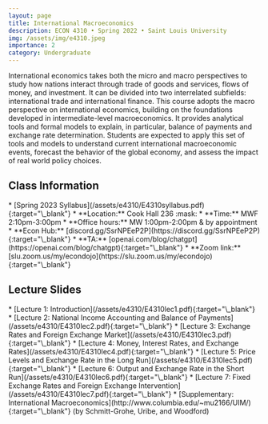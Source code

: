 ```yaml
---
layout: page
title: International Macroeconomics
description: ECON 4310 • Spring 2022 • Saint Louis University
img: /assets/img/e4310.jpeg
importance: 2
category: Undergraduate
---
```


International economics takes both the micro and macro perspectives to study how nations interact through trade of goods and services, flows of money, and investment. It can be divided into two interrelated subfields: international trade and international finance. This course adopts the macro perspective on international economics, building on the foundations developed in intermediate-level macroeconomics. It provides analytical tools and formal models to explain, in particular, balance of payments and exchange rate determination. Students are expected to apply this set of tools and models to understand current international macroeconomic events, forecast the behavior of the global economy, and assess the impact of real world policy choices.

<div class="publications">
  <h2 class="topic">Class Information</h2>
</div>
* [Spring 2023 Syllabus](/assets/e4310/E4310syllabus.pdf){:target="\_blank"}
* **Location:** Cook Hall 236 :mask: <!-- https://emojipedia.org/ -->
* **Time:** MWF 2:10pm-3:00pm<!-- , 11:00am-12:15pm (Sec. 04) -->
* **Office hours:** MW 1:00pm-2:00pm & by appointment
* **Econ Hub:** [discord.gg/SsrNPEeP2P](https://discord.gg/SsrNPEeP2P){:target="\_blank"}
* **TA:** [openai.com/blog/chatgpt](https://openai.com/blog/chatgpt){:target="\_blank"}
* **Zoom link:** [slu.zoom.us/my/econdojo](https://slu.zoom.us/my/econdojo){:target="\_blank"}

<div class="publications">
  <h2 class="topic">Lecture Slides</h2>
</div>
* [Lecture 1: Introduction](/assets/e4310/E4310lec1.pdf){:target="\_blank"}
* [Lecture 2: National Income Accounting and Balance of Payments](/assets/e4310/E4310lec2.pdf){:target="\_blank"}
* [Lecture 3: Exchange Rates and Foreign Exchange Market](/assets/e4310/E4310lec3.pdf){:target="\_blank"}
* [Lecture 4: Money, Interest Rates, and Exchange Rates](/assets/e4310/E4310lec4.pdf){:target="\_blank"}
* [Lecture 5: Price Levels and Exchange Rate in the Long Run](/assets/e4310/E4310lec5.pdf){:target="\_blank"}
* [Lecture 6: Output and Exchange Rate in the Short Run](/assets/e4310/E4310lec6.pdf){:target="\_blank"}
* [Lecture 7: Fixed Exchange Rates and Foreign Exchange Intervention](/assets/e4310/E4310lec7.pdf){:target="\_blank"}
* [Supplementary: International Macroeconomics](http://www.columbia.edu/~mu2166/UIM/){:target="\_blank"} (by Schmitt-Grohe, Uribe, and Woodford)